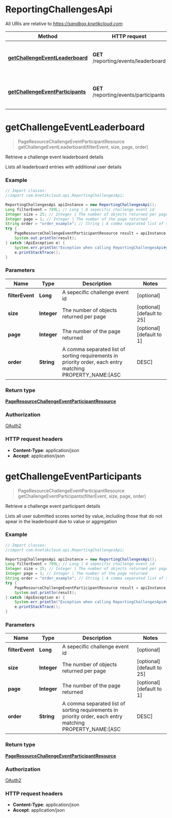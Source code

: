 # ReportingChallengesApi

All URIs are relative to *https://sandbox.knetikcloud.com*

Method | HTTP request | Description
------------- | ------------- | -------------
[**getChallengeEventLeaderboard**](ReportingChallengesApi.md#getChallengeEventLeaderboard) | **GET** /reporting/events/leaderboard | Retrieve a challenge event leaderboard details
[**getChallengeEventParticipants**](ReportingChallengesApi.md#getChallengeEventParticipants) | **GET** /reporting/events/participants | Retrieve a challenge event participant details


<a name="getChallengeEventLeaderboard"></a>
# **getChallengeEventLeaderboard**
> PageResourceChallengeEventParticipantResource getChallengeEventLeaderboard(filterEvent, size, page, order)

Retrieve a challenge event leaderboard details

Lists all leaderboard entries with additional user details

### Example
```java
// Import classes:
//import com.knetikcloud.api.ReportingChallengesApi;

ReportingChallengesApi apiInstance = new ReportingChallengesApi();
Long filterEvent = 789L; // Long | A sepecific challenge event id
Integer size = 25; // Integer | The number of objects returned per page
Integer page = 1; // Integer | The number of the page returned
String order = "order_example"; // String | A comma separated list of sorting requirements in priority order, each entry matching PROPERTY_NAME:[ASC|DESC]
try {
    PageResourceChallengeEventParticipantResource result = apiInstance.getChallengeEventLeaderboard(filterEvent, size, page, order);
    System.out.println(result);
} catch (ApiException e) {
    System.err.println("Exception when calling ReportingChallengesApi#getChallengeEventLeaderboard");
    e.printStackTrace();
}
```

### Parameters

Name | Type | Description  | Notes
------------- | ------------- | ------------- | -------------
 **filterEvent** | **Long**| A sepecific challenge event id | [optional]
 **size** | **Integer**| The number of objects returned per page | [optional] [default to 25]
 **page** | **Integer**| The number of the page returned | [optional] [default to 1]
 **order** | **String**| A comma separated list of sorting requirements in priority order, each entry matching PROPERTY_NAME:[ASC|DESC] | [optional]

### Return type

[**PageResourceChallengeEventParticipantResource**](PageResourceChallengeEventParticipantResource.md)

### Authorization

[OAuth2](../README.md#OAuth2)

### HTTP request headers

 - **Content-Type**: application/json
 - **Accept**: application/json

<a name="getChallengeEventParticipants"></a>
# **getChallengeEventParticipants**
> PageResourceChallengeEventParticipantResource getChallengeEventParticipants(filterEvent, size, page, order)

Retrieve a challenge event participant details

Lists all user submitted scores sorted by value, including those that do not apear in the leaderboard due to value or aggregation

### Example
```java
// Import classes:
//import com.knetikcloud.api.ReportingChallengesApi;

ReportingChallengesApi apiInstance = new ReportingChallengesApi();
Long filterEvent = 789L; // Long | A sepecific challenge event id
Integer size = 25; // Integer | The number of objects returned per page
Integer page = 1; // Integer | The number of the page returned
String order = "order_example"; // String | A comma separated list of sorting requirements in priority order, each entry matching PROPERTY_NAME:[ASC|DESC]
try {
    PageResourceChallengeEventParticipantResource result = apiInstance.getChallengeEventParticipants(filterEvent, size, page, order);
    System.out.println(result);
} catch (ApiException e) {
    System.err.println("Exception when calling ReportingChallengesApi#getChallengeEventParticipants");
    e.printStackTrace();
}
```

### Parameters

Name | Type | Description  | Notes
------------- | ------------- | ------------- | -------------
 **filterEvent** | **Long**| A sepecific challenge event id | [optional]
 **size** | **Integer**| The number of objects returned per page | [optional] [default to 25]
 **page** | **Integer**| The number of the page returned | [optional] [default to 1]
 **order** | **String**| A comma separated list of sorting requirements in priority order, each entry matching PROPERTY_NAME:[ASC|DESC] | [optional]

### Return type

[**PageResourceChallengeEventParticipantResource**](PageResourceChallengeEventParticipantResource.md)

### Authorization

[OAuth2](../README.md#OAuth2)

### HTTP request headers

 - **Content-Type**: application/json
 - **Accept**: application/json

